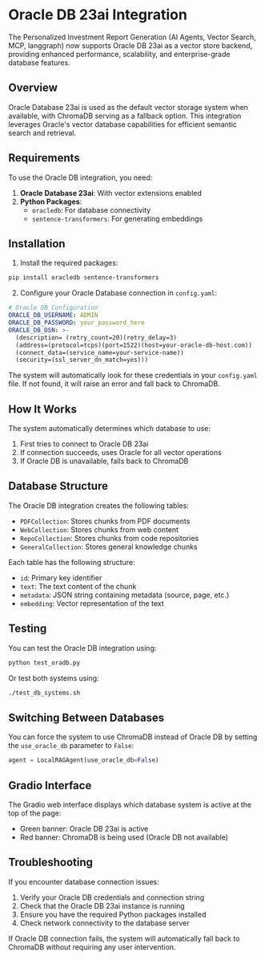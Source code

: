# Oracle DB 23ai Integration

The Personalized Investment Report Generation (AI Agents, Vector Search, MCP, langgraph) now supports Oracle DB 23ai as a vector store backend, providing enhanced performance, scalability, and enterprise-grade database features.

## Overview

Oracle Database 23ai is used as the default vector storage system when available, with ChromaDB serving as a fallback option. This integration leverages Oracle's vector database capabilities for efficient semantic search and retrieval.

## Requirements

To use the Oracle DB integration, you need:

1. **Oracle Database 23ai**: With vector extensions enabled
2. **Python Packages**:
   - `oracledb`: For database connectivity
   - `sentence-transformers`: For generating embeddings

## Installation

1. Install the required packages:

```bash
pip install oracledb sentence-transformers
```

2. Configure your Oracle Database connection in `config.yaml`:

```yaml
# Oracle DB Configuration
ORACLE_DB_USERNAME: ADMIN
ORACLE_DB_PASSWORD: your_password_here
ORACLE_DB_DSN: >-
  (description= (retry_count=20)(retry_delay=3)
  (address=(protocol=tcps)(port=1522)(host=your-oracle-db-host.com))
  (connect_data=(service_name=your-service-name))
  (security=(ssl_server_dn_match=yes)))
```

The system will automatically look for these credentials in your `config.yaml` file. If not found, it will raise an error and fall back to ChromaDB.

## How It Works

The system automatically determines which database to use:

1. First tries to connect to Oracle DB 23ai
2. If connection succeeds, uses Oracle for all vector operations
3. If Oracle DB is unavailable, falls back to ChromaDB

## Database Structure

The Oracle DB integration creates the following tables:

- `PDFCollection`: Stores chunks from PDF documents
- `WebCollection`: Stores chunks from web content
- `RepoCollection`: Stores chunks from code repositories
- `GeneralCollection`: Stores general knowledge chunks

Each table has the following structure:
- `id`: Primary key identifier
- `text`: The text content of the chunk
- `metadata`: JSON string containing metadata (source, page, etc.)
- `embedding`: Vector representation of the text

## Testing

You can test the Oracle DB integration using:

```bash
python test_oradb.py
```

Or test both systems using:

```bash
./test_db_systems.sh
```

## Switching Between Databases

You can force the system to use ChromaDB instead of Oracle DB by setting the `use_oracle_db` parameter to `False`:

```python
agent = LocalRAGAgent(use_oracle_db=False)
```

## Gradio Interface

The Gradio web interface displays which database system is active at the top of the page:

- Green banner: Oracle DB 23ai is active
- Red banner: ChromaDB is being used (Oracle DB not available)

## Troubleshooting

If you encounter database connection issues:

1. Verify your Oracle DB credentials and connection string
2. Check that the Oracle DB 23ai instance is running
3. Ensure you have the required Python packages installed
4. Check network connectivity to the database server

If Oracle DB connection fails, the system will automatically fall back to ChromaDB without requiring any user intervention. 